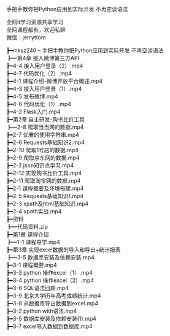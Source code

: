 手把手教你把Python应用到实际开发 不再空谈语法

全网it学习资源共享学习<br>全网课程都有，欢迎私聊<br>微信：jerryttom<br>

┣━mksz240 – 手把手教你把Python应用到实际开发 不再空谈语法<br> ┣━第4章 接入微博第三方API<br> ┣━4-4 接入用户登录（2）.mp4<br> ┣━4-7 代码优化（2）.mp4<br> ┣━4-1 课程介绍-微博开放平台概述.mp4<br> ┣━4-3 接入用户登录（1）.mp4<br> ┣━4-5 发布微博.mp4<br> ┣━4-6 代码优化（1）.mp4<br> ┣━4-2 Flask入门.mp4<br> ┣━第2章 自主研发-购书比价工具<br> ┣━2-8 爬取当当网的数据.mp4<br> ┣━2-7 优雅的使用字符串.mp4<br> ┣━2-6 Requests基础知识2.mp4<br> ┣━2-10 爬取1号店的数据.mp4<br> ┣━2-9 爬取京东网的数据.mp4<br> ┣━2-2 json知识点学习.mp4<br> ┣━2-12 实现购书比价工具.mp4<br> ┣━2-11 爬取淘宝网的数据.mp4<br> ┣━2-1 课程概要及环境搭建.mp4<br> ┣━2-5 Requests基础知识1.mp4<br> ┣━2-3 xpath及html基础知识.mp4<br> ┣━2-4 xpath实战.mp4<br> ┣━资料<br> ┣━代码资料.zip<br> ┣━第1章 课程介绍<br> ┣━1-1 课程导学.mp4<br> ┣━第3章 实现excel数据的导入和导出+统计报表<br> ┣━3-5 数据库安装及依赖安装.mp4<br> ┣━3-1 课程概要.mp4<br> ┣━3-3 python 操作excel（1）.mp4<br> ┣━3-4 python 操作excel（2）.mp4<br> ┣━3-6 SQL语法回顾.mp4<br> ┣━3-9 北京大学历年高考成绩统计.mp4<br> ┣━3-8 从数据库导出数据到excel.mp4<br> ┣━3-2 python with语法.mp4<br> ┣━3-5 数据库安装及依赖安装(1).mp4<br> ┣━3-7 excel导入数据到数据库.mp4